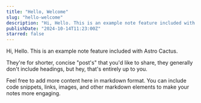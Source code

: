 ```yaml
---
title: "Hello, Welcome"
slug: "hello-welcome"
description: "Hi, Hello. This is an example note feature included with Astro Cactus."
publishDate: "2024-10-14T11:23:00Z"
starred: false
---
```


Hi, Hello. This is an example note feature included with Astro Cactus.

They're for shorter, concise "post's" that you'd like to share, they generally don't include headings, but hey, that's entirely up to you.

Feel free to add more content here in markdown format. You can include code snippets, links, images, and other markdown elements to make your notes more engaging.